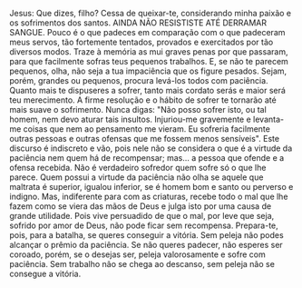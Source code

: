 Jesus: Que dizes, filho? Cessa de queixar-te, considerando minha paixão e os sofrimentos dos santos. AINDA NÃO RESISTISTE ATÉ DERRAMAR SANGUE. Pouco é o que padeces em comparação com o que padeceram meus servos, tão fortemente tentados, provados e exercitados por tão diversos modos. Traze à memória as mui graves penas por que passaram, para que facilmente sofras teus pequenos trabalhos. E, se não te parecem pequenos, olha, não seja a tua impaciência que os figure pesados. Sejam, porém, grandes ou pequenos, procura levá-los todos com paciência. Quanto mais te dispuseres a sofrer, tanto mais cordato serás e maior será teu merecimento. A firme resolução e o hábito de sofrer te tornarão até mais suave o sofrimento. Nunca digas: "Não posso sofrer isto, ou tal homem, nem devo aturar tais insultos. Injuriou-me gravemente e levanta-me coisas que nem ao pensamento me vieram. Eu sofreria facilmente outras pessoas e outras ofensas que me fossem menos sensíveis". Este discurso é indiscreto e vão, pois nele não se considera o que é a virtude da paciência nem quem há de recompensar; mas\... a pessoa que ofende e a ofensa recebida. Não é verdadeiro sofredor quem sofre só o que lhe parece. Quem possui a virtude da paciência não olha se aquele que maltrata é superior, igualou inferior, se é homem bom e santo ou perverso e indigno. Mas, indiferente para com as criaturas, recebe todo o mal que lhe fazem como se viera das mãos de Deus e julga isto por uma causa de grande utilidade. Pois vive persuadido de que o mal, por leve que seja, sofrido por amor de Deus, não pode ficar sem recompensa. Prepara-te, pois, para a batalha, se queres conseguir a vitória. Sem peleja não podes alcançar o prêmio da paciência. Se não queres padecer, não esperes ser coroado, porém, se o desejas ser, peleja valorosamente e sofre com paciência. Sem trabalho não se chega ao descanso, sem peleja não se consegue a vitória.